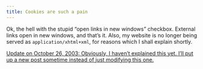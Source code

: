 ```yaml
---
title: Cookies are such a pain
---
```

Ok, the hell with the stupid “open links in new windows” checkbox. External links open in new windows, and that’s it. Also, my website is no longer being served as `application/xhtml+xml`, for reasons which I shall explain shortly.

<ins datetime="2003-10-26T00:00:00-05:00">Update on October 26, 2003: Obviously, I haven’t explained this yet. I’ll put up a new post sometime instead of just modifying this one.</ins>